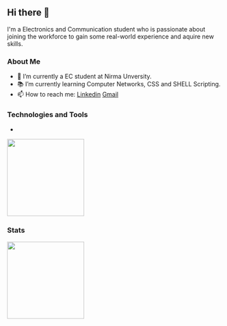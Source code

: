 ## Hi there 👋

I'm a Electronics and Communication student who is passionate about joining the workforce to gain some real-world experience and aquire new skills.

### About Me
- 🔭 I’m currently a EC student at Nirma Unversity.
- 📚 I’m currently learning Computer Networks, CSS and SHELL Scripting.
- 📫 How to reach me: [Linkedin](https://www.linkedin.com/in/kashyapsindhav) [Gmail](mailto:kashyapsindhav682@gmail.com)

### Technologies and Tools
- <i class="fa-solid fa-code"></i> <i class="fa-brands fa-python"></i> 
<img height="180em" src="https://github-readme-stats.vercel.app/api/top-langs/?username=Kashyap682&theme=material-palenight&layout=compact" />

### Stats
<img height="180em" src="https://github-readme-stats.vercel.app/api?username=Kashyap682&theme=material-palenight&show_icons=true" />
